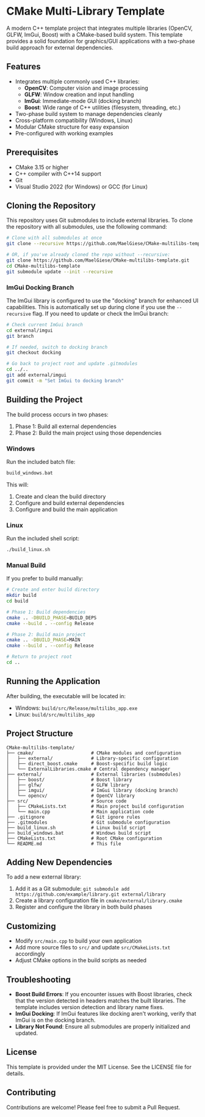 ﻿# CMake Multi-Library Template

A modern C++ template project that integrates multiple libraries (OpenCV, GLFW, ImGui, Boost) with a CMake-based build system. This template provides a solid foundation for graphics/GUI applications with a two-phase build approach for external dependencies.

## Features

- Integrates multiple commonly used C++ libraries:
  - **OpenCV**: Computer vision and image processing
  - **GLFW**: Window creation and input handling
  - **ImGui**: Immediate-mode GUI (docking branch)
  - **Boost**: Wide range of C++ utilities (filesystem, threading, etc.)
- Two-phase build system to manage dependencies cleanly
- Cross-platform compatibility (Windows, Linux)
- Modular CMake structure for easy expansion
- Pre-configured with working examples

## Prerequisites

- CMake 3.15 or higher
- C++ compiler with C++14 support
- Git
- Visual Studio 2022 (for Windows) or GCC (for Linux)

## Cloning the Repository

This repository uses Git submodules to include external libraries. To clone the repository with all submodules, use the following command:

```bash
# Clone with all submodules at once
git clone --recursive https://github.com/MaelGiese/CMake-multilibs-template.git

# OR, if you've already cloned the repo without --recursive:
git clone https://github.com/MaelGiese/CMake-multilibs-template.git
cd CMake-multilibs-template
git submodule update --init --recursive
```

### ImGui Docking Branch

The ImGui library is configured to use the "docking" branch for enhanced UI capabilities. This is automatically set up during clone if you use the `--recursive` flag. If you need to update or check the ImGui branch:

```bash
# Check current ImGui branch
cd external/imgui
git branch

# If needed, switch to docking branch
git checkout docking

# Go back to project root and update .gitmodules
cd ../..
git add external/imgui
git commit -m "Set ImGui to docking branch"
```

## Building the Project

The build process occurs in two phases:
1. Phase 1: Build all external dependencies
2. Phase 2: Build the main project using those dependencies

### Windows

Run the included batch file:

```bash
build_windows.bat
```

This will:
1. Create and clean the build directory
2. Configure and build external dependencies
3. Configure and build the main application

### Linux

Run the included shell script:

```bash
./build_linux.sh
```

### Manual Build

If you prefer to build manually:

```bash
# Create and enter build directory
mkdir build
cd build

# Phase 1: Build dependencies
cmake .. -DBUILD_PHASE=BUILD_DEPS
cmake --build . --config Release

# Phase 2: Build main project
cmake .. -DBUILD_PHASE=MAIN
cmake --build . --config Release

# Return to project root
cd ..
```

## Running the Application

After building, the executable will be located in:

- Windows: `build/src/Release/multilibs_app.exe`
- Linux: `build/src/multilibs_app`

## Project Structure

```
CMake-multilibs-template/
├── cmake/                     # CMake modules and configuration
│   ├── external/              # Library-specific configuration
│   ├── direct_boost.cmake     # Boost-specific build logic
│   └── ExternalLibraries.cmake # Central dependency manager
├── external/                  # External libraries (submodules)
│   ├── boost/                 # Boost library
│   ├── glfw/                  # GLFW library
│   ├── imgui/                 # ImGui library (docking branch)
│   └── opencv/                # OpenCV library
├── src/                       # Source code
│   ├── CMakeLists.txt         # Main project build configuration
│   └── main.cpp               # Main application code
├── .gitignore                 # Git ignore rules
├── .gitmodules                # Git submodule configuration
├── build_linux.sh             # Linux build script
├── build_windows.bat          # Windows build script
├── CMakeLists.txt             # Root CMake configuration
└── README.md                  # This file
```

## Adding New Dependencies

To add a new external library:

1. Add it as a Git submodule: `git submodule add https://github.com/example/library.git external/library`
2. Create a library configuration file in `cmake/external/library.cmake`
3. Register and configure the library in both build phases

## Customizing

- Modify `src/main.cpp` to build your own application
- Add more source files to `src/` and update `src/CMakeLists.txt` accordingly
- Adjust CMake options in the build scripts as needed

## Troubleshooting

- **Boost Build Errors**: If you encounter issues with Boost libraries, check that the version detected in headers matches the built libraries. The template includes version detection and library name fixes.
- **ImGui Docking**: If ImGui features like docking aren't working, verify that ImGui is on the docking branch.
- **Library Not Found**: Ensure all submodules are properly initialized and updated.

## License

This template is provided under the MIT License. See the LICENSE file for details.

## Contributing

Contributions are welcome! Please feel free to submit a Pull Request.
